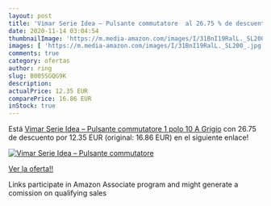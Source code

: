 ```yaml
---
layout: post
title: 'Vimar Serie Idea – Pulsante commutatore  al 26.75 % de descuento'
date: 2020-11-14 03:04:54
thumbnailImage: 'https://m.media-amazon.com/images/I/31BnI19RalL._SL200_.jpg'
images: [ 'https://m.media-amazon.com/images/I/31BnI19RalL._SL200_.jpg' ]
comments: true
category: ofertas
author: ring
slug: B005SGQG9K
description:
actualPrice: 12.35 EUR
comparePrice: 16.86 EUR
inStock: true
---
```


Está [Vimar Serie Idea – Pulsante commutatore 1 polo 10 A Grigio](https://www.amazon.it/dp/B005SGQG9K/?tag=tolees00-21) con 26.75 de descuento por 12.35 EUR (original: 16.86 EUR) en el siguiente enlace!

[![Vimar Serie Idea – Pulsante commutatore ](https://m.media-amazon.com/images/I/31BnI19RalL._SL200_.jpg)](https://www.amazon.it/dp/B005SGQG9K/?tag=tolees00-21)

[Ver la oferta!!](https://www.amazon.it/dp/B005SGQG9K/?tag=tolees00-21)

Links participate in Amazon Associate program and might generate a comission on qualifying sales


